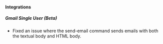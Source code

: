 
#### Integrations
##### Gmail Single User (Beta)
- Fixed an issue where the send-email command sends emails with both the textual body and HTML body.

